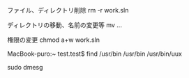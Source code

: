 ファイル、ディレクトリ削除
rm -r work.sln

ディレクトリの移動、名前の変更等
mv ...

権限の変更
chmod a+w work.sln

MacBook-puro:~ test.test$ find /usr/bin
/usr/bin
/usr/bin/uux

sudo dmesg

